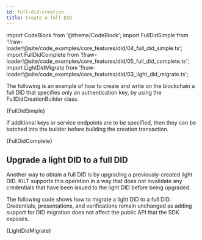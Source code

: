 ```yaml
---
id: full-did-creation
title: Create a full DID
---
```


import CodeBlock from '@theme/CodeBlock';
import FullDidSimple from '!!raw-loader!@site/code_examples/core_features/did/04_full_did_simple.ts';
import FullDidComplete from '!!raw-loader!@site/code_examples/core_features/did/05_full_did_complete.ts';
import LightDidMigrate from '!!raw-loader!@site/code_examples/core_features/did/03_light_did_migrate.ts';

The following is an example of how to create and write on the blockchain a full DID that specifies only an authentication key, by using the FullDidCreationBuilder class.

<CodeBlock className="language-js">
  {FullDidSimple}
</CodeBlock>

If additional keys or service endpoints are to be specified, then they can be batched into the builder before building the creation transaction.

<CodeBlock className="language-js">
  {FullDidComplete}
</CodeBlock>

## Upgrade a light DID to a full DID

Another way to obtain a full DID is by upgrading a previously-created light DID.
KILT supports this operation in a way that does not invalidate any credentials that have been issued to the light DID before being upgraded.

The following code shows how to migrate a light DID to a full DID.
Credentials, presentations, and verifications remain unchanged as adding support for DID migration does not affect the public API that the SDK exposes.

<CodeBlock className="language-js">
  {LightDidMigrate}
</CodeBlock>